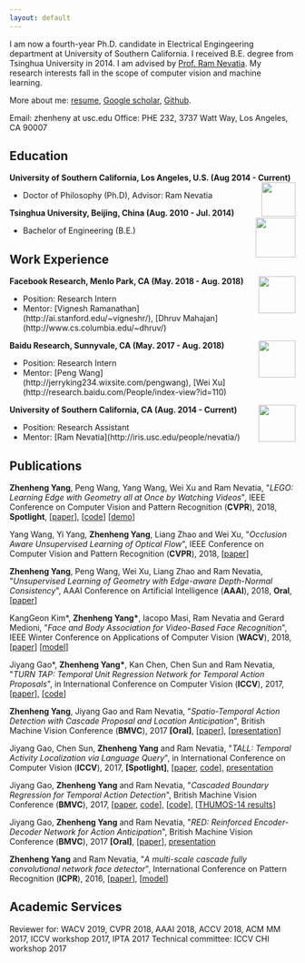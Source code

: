 ```yaml
---
layout: default
---
```


I am now a fourth-year Ph.D. candidate in Electrical Engingeering department at University of Southern California. I received B.E. degree from Tsinghua University in 2014. I am advised by [Prof. Ram Nevatia](http://iris.usc.edu/people/nevatia/).
My research interests fall in the scope of computer vision and machine learning.

More about me: [resume](USC_201806_Zhenheng_CV.pdf), [Google scholar](https://scholar.google.com/citations?user=Ds5wwRoAAAAJ&hl=en), [Github](https://github.com/zhenheny).

Email: zhenheny at usc.edu
Office: PHE 232, 3737 Watt Way, Los Angeles, CA 90007

## Education

<div align="left">
        <strong> University of Southern California, Los Angeles, U.S. (Aug 2014 - Current) </strong>
          <a href="https://www.usc.edu/" target="_blank" rel="external">
            <img border="0" src="usc_logo.jpg" align="right" width="60" height="60">
          </a> 
        <ul>
        <li>
          Doctor of Philosophy (Ph.D), Advisor: Ram Nevatia</li>
      </ul>      
      </div>
      
      
      
<div align="left">
        <strong> Tsinghua University, Beijing, China (Aug. 2010 - Jul. 2014) </strong>
          <a href="http://www.tsinghua.edu.cn/publish/thu2018en/index.html" target="_blank" rel="external">
            <img border="0" src="tsinghua_logo.jpg" align="right" width="70" height="70">
          </a> 
        <ul>
        <li>
          Bachelor of Engineering (B.E.)</li>
      </ul>      
      </div>

## Work Experience

<div align="left">
        <strong> Facebook Research, Menlo Park, CA (May. 2018 - Aug. 2018) </strong>
          <a href="https://research.fb.com/category/computer-vision/" target="_blank" rel="external">
            <img border="0" src="facebook.jpg" align="right" width="65" height="65">
          </a> 
        <ul>
        <li>
          Position: Research Intern</li>
        <li>
          Mentor: [Vignesh Ramanathan](http://ai.stanford.edu/~vigneshr/), [Dhruv Mahajan](http://www.cs.columbia.edu/~dhruv/)</li>
      </ul>      
      </div>
     
      
      
<div align="left">
        <strong> Baidu Research, Sunnyvale, CA (May. 2017 - Aug. 2018) </strong>
          <a href="http://research.baidu.com/" target="_blank" rel="external">
            <img border="0" src="baidu.jpg" align="right" width="65" height="65">
          </a> 
        <ul>
        <li>
          Position: Research Intern</li>
        <li>
          Mentor: [Peng Wang](http://jerryking234.wixsite.com/pengwang), [Wei Xu](http://research.baidu.com/People/index-view?id=110)</li>
      </ul>      
      </div>
 
<div align="left">
        <strong> University of Southern California, CA (Aug. 2014 - Current) </strong>
          <a href="http://www.usc.edu/" target="_blank" rel="external">
            <img border="0" src="usc_logo.jpg" align="right" width="65" height="65">
          </a> 
        <ul>
        <li>
          Position: Research Assistant</li>
        <li>
          Mentor: [Ram Nevatia](http://iris.usc.edu/people/nevatia/)</li>
      </ul>      
      </div>

## Publications

**Zhenheng Yang**, Peng Wang, Yang Wang, Wei Xu and Ram Nevatia, "_LEGO: Learning Edge with Geometry all at Once by Watching Videos_", IEEE Conference on Computer Vision and Pattern Recognition (**CVPR**), 2018, **Spotlight**, [[paper](https://arxiv.org/abs/1803.05648)], [[code](https://github.com/zhenheny/LEGO)] [[demo](https://www.youtube.com/watch?v=40-GAgdUwI0)]

Yang Wang, Yi Yang, **Zhenheng Yang**, Liang Zhao and Wei Xu, "_Occlusion Aware Unsupervised Learning of Optical Flow_", IEEE Conference on Computer Vision and Pattern Recognition (**CVPR**), 2018, [[paper](https://arxiv.org/abs/1711.05890)]

**Zhenheng Yang**, Peng Wang, Wei Xu, Liang Zhao and Ram Nevatia, "_Unsupervised Learning of Geometry with Edge-aware Depth-Normal
Consistency_", AAAI Conference on Artificial Intelligence (**AAAI**), 2018, **Oral**, [[paper](https://arxiv.org/abs/1711.03665)]

KangGeon Kim*, **Zhenheng Yang\***, Iacopo Masi, Ram Nevatia and Gerard Medioni, "_Face and Body Association for Video-Based Face Recognition_", IEEE Winter Conference on Applications of Computer Vision (**WACV**), 2018, [[paper](https://ieeexplore.ieee.org/document/8354115/authors)] [[model](https://sites.google.com/site/irisprojectjanus/products-services)]

Jiyang Gao*, **Zhenheng Yang\***, Kan Chen, Chen Sun and Ram Nevatia, "_TURN TAP: Temporal Unit Regression Network for Temporal Action Proposals_", in International Conference on Computer Vision (**ICCV**), 2017, [[paper](https://arxiv.org/abs/1703.06189)], [[code](https://github.com/jiyanggao/TURN-TAP)]

**Zhenheng Yang**, Jiyang Gao and Ram Nevatia, "_Spatio-Temporal Action Detection with Cascade Proposal and Location Anticipation_", British Machine Vision Conference (**BMVC**), 2017 **[Oral]**, [[paper](https://arxiv.org/abs/1708.00042)], [[presentation](https://www.youtube.com/watch?v=oxPxY0aB4eI)]

Jiyang Gao, Chen Sun, **Zhenheng Yang** and Ram Nevatia, "_TALL: Temporal Activity Localization via Language Query_", in International Conference on Computer Vision (**ICCV**), 2017, **[Spotlight]**, [[paper](https://arxiv.org/abs/1705.02101), [code](https://github.com/jiyanggao/TALL)], [presentation](https://www.youtube.com/watch?v=ZDO064ccYS0)

Jiyang Gao, **Zhenheng Yang** and Ram Nevatia, "_Cascaded Boundary Regression for Temporal Action Detection_", British Machine Vision Conference (**BMVC**), 2017, [[paper](https://arxiv.org/abs/1705.01180), [code](https://github.com/jiyanggao/CBR)], [[code](https://github.com/jiyanggao/CBR)], [[THUMOS-14 results](https://github.com/jiyanggao/CBR-results)]

Jiyang Gao, **Zhenheng Yang** and Ram Nevatia, "_RED: Reinforced Encoder-Decoder Network for Action Anticipation_", British Machine Vision Conference (**BMVC**), 2017 **[Oral]**, [[paper](https://arxiv.org/abs/1707.04818)], [presentation](https://www.youtube.com/watch?v=wewtVcMzet0&t=6s)

**Zhenheng Yang** and Ram Nevatia, "_A multi-scale cascade fully convolutional network face detector_", International Conference on Pattern Recognition (**ICPR**), 2016, [[paper](https://arxiv.org/abs/1609.03536)], [[model](https://sites.google.com/site/irisprojectjanus/products-services)]

## Academic Services
Reviewer for: WACV 2019, CVPR 2018, AAAI 2018, ACCV 2018, ACM MM 2017, ICCV workshop 2017, IPTA 2017
Technical committee: ICCV CHI workshop 2017
